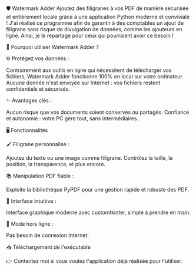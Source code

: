 🛡️ Watermark Adder
Ajoutez des filigranes à vos PDF de manière sécurisée et entièrement locale grâce à une application Python moderne et conviviale !
J'ai réalisé ce programme afin de garantir à des comptables un ajout de filigrane sans risque de divulgation de données, comme les ajouteurs en ligne. Ainsi, je le repartage pour ceux qui pourraient avoir ce besoin !



🚀 Pourquoi utiliser Watermark Adder ?

🌐 Protégez vos données :

Contrairement aux outils en ligne qui nécessitent de télécharger vos fichiers, Watermark Adder fonctionne 100% en local sur votre ordinateur.
Aucune donnée n'est envoyée sur Internet : vos fichiers restent confidentiels et sécurisés.

✨ Avantages clés :

Aucun risque que vos documents soient conservés ou partagés.
Confiance et autonomie : votre PC gère tout, sans intermédiaires.



🖥️ Fonctionnalités

🖌️ Filigrane personnalisé :

Ajoutez du texte ou une image comme filigrane.
Contrôlez la taille, la position, la transparence, et plus encore.

📚 Manipulation PDF fiable :

Exploite la bibliothèque PyPDF pour une gestion rapide et robuste des PDF.

🎨 Interface intuitive :

Interface graphique moderne avec customtkinter, simple à prendre en main.

💾 Mode hors ligne :

Pas besoin de connexion Internet.



📥 Téléchargement de l'exécutable

👉 Contactez moi si vous voulez l'application déjà réalisée pour l'utiliser.
